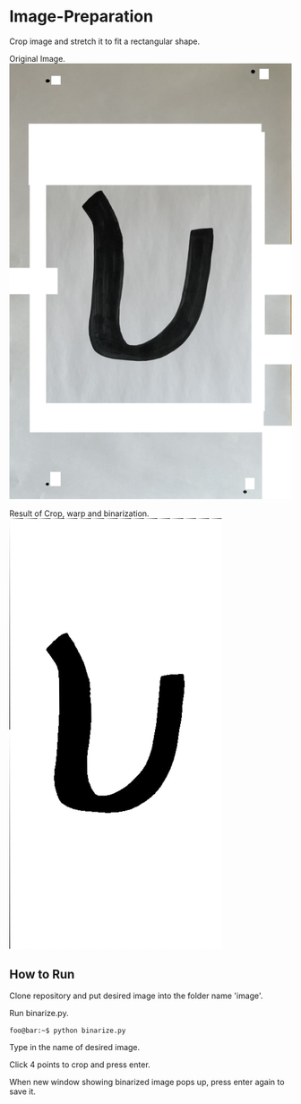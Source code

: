 # Image-Preparation

Crop image and stretch it to fit a rectangular shape.

Original Image.
![Original_Image](https://github.com/skij487/Image-Preparation/blob/main/image/test_image.jpg)

Result of Crop, warp and binarization.
![Binarized_Image](https://github.com/skij487/Image-Preparation/blob/main/output/binarized_test_image.jpg)

## How to Run
Clone repository and put desired image into the folder name 'image'.

Run binarize.py.

```console
foo@bar:~$ python binarize.py
```
Type in the name of desired image.

Click 4 points to crop and press enter.

When new window showing binarized image pops up, press enter again to save it.